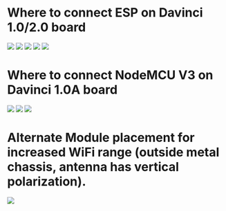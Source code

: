 # Where to connect ESP on Davinci 1.0/2.0 board
![](https://raw.githubusercontent.com/wiki/luc-github/ESP3D/images/Davinci/davinci.png)
![](https://raw.githubusercontent.com/wiki/luc-github/ESP3D/images/Davinci/board.jpg)
![](https://raw.githubusercontent.com/wiki/luc-github/ESP3D/images/Davinci/boardconnected.jpg)
![](https://raw.githubusercontent.com/wiki/luc-github/ESP3D/images/Davinci/backside.jpg)
![](https://raw.githubusercontent.com/wiki/luc-github/ESP3D/images/Davinci/screen.jpg)
#
# Where to connect NodeMCU V3 on Davinci 1.0A board
![](https://raw.githubusercontent.com/wiki/luc-github/ESP3D/images/Davinci/davinciA-1.jpg)
![](https://raw.githubusercontent.com/wiki/luc-github/ESP3D/images/Davinci/davinciA-4.jpg)
![](https://raw.githubusercontent.com/wiki/luc-github/ESP3D/images/Davinci/davinciA-2.jpg)
# Alternate Module placement for increased WiFi range (outside metal chassis, antenna has vertical polarization).
![](https://raw.githubusercontent.com/wiki/luc-github/ESP3D/images/Davinci/davinciA-3.jpg)
